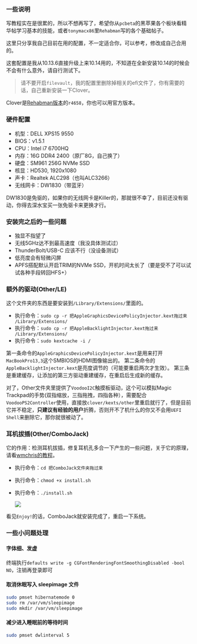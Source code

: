 ### 一些说明

写教程实在是很累的，所以不想再写了，希望你从`pcbeta`的黑苹果各个板块看精华帖学习基本的技能，或者`tonymacx86`里`Rehabman`写的各个基础帖子。

这里只分享我自己目前在用的配置，不一定适合你，可以参考，修改成自己合用的。

这套配置是我从10.13.6直接升级上来10.14用的，不知道在全新安装10.14的时候会不会有什么意外，请自行测试下。

> 请不要开启`filevault`，我的配置里删除掉相关的efi文件了，你有需要的话，自己重新安装一下Clover。

Clover是[Rehabman版本](https://bitbucket.org/RehabMan/clover/downloads/)的`r4658`，你也可以用官方版本。

### 硬件配置

- 机型：DELL XPS15 9550
- BIOS：v1.5.1
- CPU：Intel i7 6700HQ
- 内存：16G DDR4 2400（原厂8G，自己换了）
- 硬盘：SM961 256G NVMe SSD
- 核显：HD530, 1920x1080
- 声卡：Realtek ALC298（也叫ALC3266）
- 无线网卡：DW1830（带蓝牙）

DW1830是免驱的，如果你的无线网卡是Killer的，那就很不幸了，目前还没有驱动，你得去深水宝买一张免驱卡来更换才行。

### 安装完之后的一些问题

- 独显不指望了
- 无线5GHz达不到最高速度（我没具体测试过）
- ThunderBolt/USB-C 应该不行（没设备测试）
- 低亮度会有轻微闪屏
- APFS搭配默认开启TRIM的NVMe SSD，开机时间太长了（要是受不了可以试试各种手段转回HFS+）

### 额外的驱动(Other/LE)

这个文件夹的东西是要安装到`/Library/Extensions/`里面的。

- 执行命令：`sudo cp -r 把AppleGraphicsDevicePolicyInjector.kext拖过来 /Library/Extensions/`
- 执行命令：`sudo cp -r 把AppleBacklightInjector.kext拖过来 /Library/Extensions/`
- 执行命令：`sudo kextcache -i /`

第一条命令的`AppleGraphicsDevicePolicyInjector.kext`是用来打开`MacBookPro13,3`这个SMBIOS的HDMI图像输出的。
第二条命令的`AppleBacklightInjector.kext`是亮度调节的（可能要重启两次才生效）。
第三条是重建缓存，让添加的第三方驱动重建缓存，在重启后生成新的缓存。

对了，Other文件夹里提供了`VoodooI2C`触摸板驱动，这个可以模拟Magic Trackpad的手势(双指缩放，三指拖拽，四指各种），需要配合`VoodooPS2Controller`使用，直接放`clover/kexts/other`里重启就行了，但是目前它并不稳定，**只建议有经验的用户**折腾，否则开不了机什么的你又不会用`UEFI Shell`来删除它，那你就很被动了。

### 耳机拔插(Other/ComboJack)

它的作用：检测耳机拔插，修复耳机孔多合一下产生的一些问题，关于它的原理，请看[wmchris的教程](https://github.com/wmchris/DellXPS15-9550-OSX/blob/master/10.12/Post-Install/AD-Kexts/Audio/VerbStub_knnspeed/README.md)。

- 执行命令：`cd 把ComboJack文件夹拖过来`
- 执行命令：`chmod +x install.sh`
- 执行命令：`./install.sh`
    
    ![](http://darkhandz.qiniudn.com/2017-11-03-132202.png)

看见`Enjoy!`的话，ComboJack就安装完成了，重启一下系统。


### 一些小问题处理

#### 字体细、发虚

终端执行`defaults write -g CGFontRenderingFontSmoothingDisabled -bool NO`，注销再登录即可

#### 取消休眠写入 sleepimage 文件

```bash
sudo pmset hibernatemode 0
sudo rm /var/vm/sleepimage
sudo mkdir /var/vm/sleepimage
```

#### 减少进入睡眠前的等待时间

```bash
sudo pmset dwlinterval 5
```

